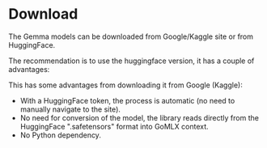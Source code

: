 # Download

The Gemma models can be downloaded from Google/Kaggle site or from HuggingFace.

The recommendation is to use the huggingface version, it has a couple of advantages:

This has some advantages from downloading it from Google (Kaggle):

- With a HuggingFace token, the process is automatic (no need to manually navigate to the site).
- No need for conversion of the model, the library reads directly from the HuggingFace ".safetensors" format into
  GoMLX context.
- No Python dependency.
